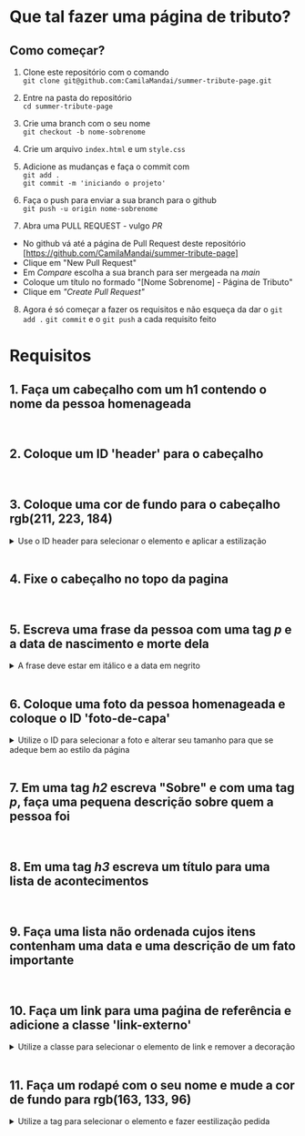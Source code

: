 # Que tal fazer uma página de tributo?

## Como começar?
 1. Clone este repositório com o comando <br>
`git clone git@github.com:CamilaMandai/summer-tribute-page.git`

 2. Entre na pasta do repositório <br>
`cd summer-tribute-page`

 3. Crie uma branch com o seu nome <br>
`git checkout -b nome-sobrenome`

 4. Crie um arquivo `index.html` e um `style.css`

 5. Adicione as mudanças e faça o commit com <br>
 `git add .` <br>
 `git commit -m 'iniciando o projeto'`

 6. Faça o push para enviar a sua branch para o github <br>
 `git push -u origin nome-sobrenome`

 7. Abra uma PULL REQUEST - vulgo _PR_ 
 - No github vá até a página de Pull Request deste repositório [https://github.com/CamilaMandai/summer-tribute-page]
 - Clique em "New Pull Request"
 - Em _Compare_ escolha a sua branch para ser mergeada na _main_
 - Coloque um título no formado "[Nome Sobrenome] - Página de Tributo"
 - Clique em _"Create Pull Request"_

8. Agora é só começar a fazer os requisitos e não esqueça da dar o `git add .` `git commit` e o `git push` a cada requisito feito

# Requisitos

## 1. Faça um cabeçalho com um h1 contendo o nome da pessoa homenageada
<br>

## 2. Coloque um ID 'header' para o cabeçalho
<br>

## 3. Coloque uma cor de fundo para o cabeçalho rgb(211, 223, 184)
<details>
<summary>
Use o ID header para selecionar o elemento e aplicar a estilização
</summary>
</details>
<br>

## 4. Fixe o cabeçalho no topo da pagina
<br>

## 5. Escreva uma frase da pessoa com uma tag _p_ e a data de nascimento e morte dela
<details><summary>A frase deve estar em itálico e a data em negrito</summary></details>
<br>

## 6. Coloque uma foto da pessoa homenageada e coloque o ID 'foto-de-capa'
<details><summary>Utilize o ID para selecionar a foto e alterar seu tamanho para que se adeque bem ao estilo da página</summary></details>
<br>

## 7. Em uma tag _h2_ escreva "Sobre" e com uma tag _p_, faça uma pequena descrição sobre quem a pessoa foi
<br>

## 8. Em uma tag _h3_ escreva um título para uma lista de acontecimentos
<br>

## 9. Faça uma lista não ordenada cujos itens contenham uma data e uma descrição de um fato importante
<br>

## 10. Faça um link para uma paǵina de referência e adicione a classe 'link-externo'
<details><summary>Utilize a classe para selecionar o elemento de link e remover a decoração</summary></details>

<br>

## 11. Faça um rodapé com o seu nome e mude a cor de fundo para rgb(163, 133, 96)
<details><summary>Utilize a tag para selecionar o elemento e fazer eestilização pedida</summary></details>

<br>